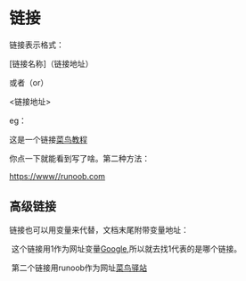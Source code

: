 # 链接

链接表示格式：

[链接名称]（链接地址）

或者（or）

<链接地址>

eg： 

这是一个链接[菜鸟教程](https://www..runoob.com)

你点一下就能看到写了啥。第二种方法：

<https://www//runoob.com>





## 高级链接

链接也可以用变量来代替，文档末尾附带变量地址：

​	这个链接用1作为网址变量[Google][1],所以就去找1代表的是哪个链接。

​	第二个链接用runoob作为网址[菜鸟驿站][runoob]

[1]: http://www.google.com/
[runoob]: http://www.runoob.com/

